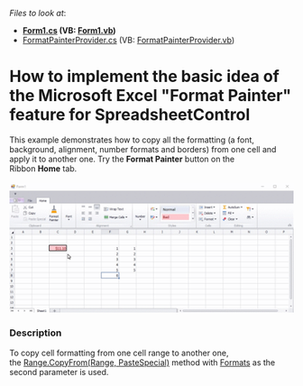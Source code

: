 <!-- default file list -->
*Files to look at*:

* **[Form1.cs](./CS/WindowsFormsApplication1/Form1.cs) (VB: [Form1.vb](./VB/WindowsFormsApplication1/Form1.vb))**
* [FormatPainterProvider.cs](./CS/WindowsFormsApplication1/FormatPainterProvider.cs) (VB: [FormatPainterProvider.vb](./VB/WindowsFormsApplication1/FormatPainterProvider.vb))
<!-- default file list end -->
# How to implement the basic idea of the Microsoft Excel "Format Painter" feature for SpreadsheetControl


<p>This example demonstrates how to copy all the formatting (a font, background, alignment, number formats and borders) from one cell and apply it to another one. Try the <strong>Format Painter</strong> button on the Ribbon <strong>Home</strong> tab. <br><br><img src="https://raw.githubusercontent.com/DevExpress-Examples/how-to-implement-the-basic-idea-of-the-microsoft-excel-format-painter-feature-for-spreadsh-t590741/17.2.3+/media/29e99ccc-6db9-449b-9844-a481dd9d17d3.png"></p>


<h3>Description</h3>

<p>To copy cell formatting from one cell range to another one, the&nbsp;<a href="https://documentation.devexpress.com/CoreLibraries/DevExpress.Spreadsheet.Range.CopyFrom.method(wtDA4Q)">Range.CopyFrom(Range, PasteSpecial)</a>&nbsp;method with&nbsp;<a href="https://documentation.devexpress.com/CoreLibraries/DevExpress.Spreadsheet.PasteSpecial.enum">Formats</a>&nbsp;as the second parameter is used.</p>

<br/>


